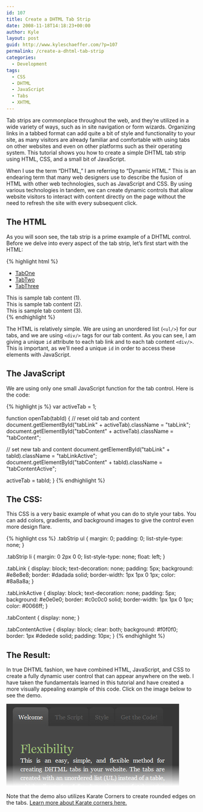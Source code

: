 ```yaml
---
id: 107
title: Create a DHTML Tab Strip
date: 2008-11-18T14:18:23+00:00
author: Kyle
layout: post
guid: http://www.kyleschaeffer.com/?p=107
permalink: /create-a-dhtml-tab-strip
categories:
  - Development
tags:
  - CSS
  - DHTML
  - JavaScript
  - Tabs
  - XHTML
---
```

Tab strips are commonplace throughout the web, and they’re utilized in a wide variety of ways, such as in site navigation or form wizards. Organizing links in a tabbed format can add quite a bit of style and functionality to your site, as many visitors are already familiar and comfortable with using tabs on other websites and even on other platforms such as their operating system. This tutorial shows you how to create a simple DHTML tab strip using HTML, CSS, and a small bit of JavaScript.

When I use the term “DHTML,” I am referring to “Dynamic HTML.” This is an endearing term that many web designers use to describe the fusion of HTML with other web technologies, such as JavaScript and CSS. By using various technologies in tandem, we can create dynamic controls that allow website visitors to interact with content directly on the page without the need to refresh the site with every subsequent click.

## The HTML

As you will soon see, the tab strip is a prime example of a DHTML control. Before we delve into every aspect of the tab strip, let’s first start with the HTML:

{% highlight html %}
<div class="tabStrip">
  <ul>
    <li><a href="javascript:openTab(1);" class="tabLinkActive" id="tabLink1">TabOne</a></li>
    <li><a href="javascript:openTab(2);" class="tabLink" id="tabLink2">TabTwo</a></li>
    <li><a href="javascript:openTab(3);" class="tabLink" id="tabLink3">TabThree</a></li>
  </ul>
</div>
<div class="tabContentActive" id="tabContent1">
  This is sample tab content (1).
</div>
<div class="tabContent" id="tabContent2">
  This is sample tab content (2).
</div>
<div class="tabContent" id="tabContent3">
  This is sample tab content (3).
</div>
{% endhighlight %}

The HTML is relatively simple. We are using an unordered list (`<ul/>`) for our tabs, and we are using `<div/>` tags for our tab content. As you can see, I am giving a unique `id` attribute to each tab link and to each tab content `<div/>`. This is important, as we’ll need a unique `id` in order to access these elements with JavaScript.

## The JavaScript

We are using only one small JavaScript function for the tab control. Here is the code:

{% highlight js %}
var activeTab = 1;

function openTab(tabId) {
  // reset old tab and content
  document.getElementById("tabLink" + activeTab).className = "tabLink";
  document.getElementById("tabContent" + activeTab).className = "tabContent";

  // set new tab and content
  document.getElementById("tabLink" + tabId).className = "tabLinkActive";
  document.getElementById("tabContent" + tabId).className = "tabContentActive";

  activeTab = tabId;
}
{% endhighlight %}

## The CSS:

This CSS is a very basic example of what you can do to style your tabs. You can add colors, gradients, and background images to give the control even more design flare.

{% highlight css %}
.tabStrip ul {
  margin: 0;
  padding: 0;
  list-style-type: none;
}

.tabStrip li {
  margin: 0 2px 0 0;
  list-style-type: none;
  float: left;
}

.tabLink {
  display: block;
  text-decoration: none;
  padding: 5px;
  background: #e8e8e8;
  border: #dadada solid;
  border-width: 1px 1px 0 1px;
  color: #8a8a8a;
}

.tabLinkActive {
  display: block;
  text-decoration: none;
  padding: 5px;
  background: #e0e0e0;
  border: #c0c0c0 solid;
  border-width: 1px 1px 0 1px;
  color: #0066ff;
}

.tabContent {
  display: none;
}

.tabContentActive {
  display: block;
  clear: both;
  background: #f0f0f0;
  border: 1px #dedede solid;
  padding: 10px;
}
{% endhighlight %}

## The Result:

In true DHTML fashion, we have combined HTML, JavaScript, and CSS to create a fully dynamic user control that can appear anywhere on the web. I have taken the fundamentals learned in this tutorial and have created a more visually appealing example of this code. Click on the image below to see the demo.

[![Tab Strip Demo](/assets/img/tabs.jpg)](/tabstrip/)

Note that the demo also utilizes Karate Corners to create rounded edges on the tabs. [Learn more about Karate corners here.](/karate-corners-easy-rounded-corners-xhtml-no-script)
